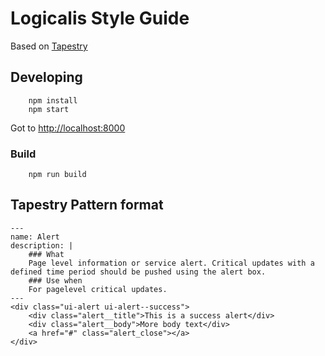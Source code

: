 # Logicalis Style Guide

Based on [Tapestry](https://github.com/PebbleRoad/tapestry)

## Developing
        npm install
        npm start

Got to [http://localhost:8000](http://localhost:8000)

### Build

        npm run build

## Tapestry Pattern format

    ---
    name: Alert
    description: |
        ### What
        Page­ level information or service alert. Critical updates with a defined time period should be pushed using the alert box.
        ### Use when
        For page­level critical updates.
    ---
    <div class="ui-alert ui-alert--success">
        <div class="alert__title">This is a success alert</div>
        <div class="alert__body">More body text</div>
        <a href="#" class="alert_close"></a>
    </div>